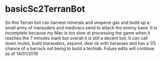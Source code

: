# basicSc2TerranBot
So this Terran bot can harvest minerals and vespene gas and build up a small army of marauders and medivacs send to attack the enemy base. It is incomplete because my Mac is too slow at processing the game when it reaches the 7 minutes mark but overall it is still a decent bot. It can call down mules, build marauders, expand, deal ok with harasses and has a 1/5 chance of a barrack not being to build a techlab. Future edits will continue as of 14/01/2019
